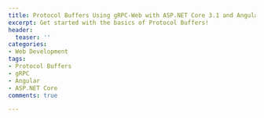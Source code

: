 ```yaml
---
title: Protocol Buffers Using gRPC-Web with ASP.NET Core 3.1 and Angular 9
excerpt: Get started with the basics of Protocol Buffers!
header:
  teaser: ''
categories:
- Web Development
tags:
- Protocol Buffers
- gRPC
- Angular
- ASP.NET Core
comments: true

---
```

